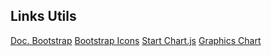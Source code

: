 ## Links Utils

[Doc. Bootstrap](https://getbootstrap.com/docs/4.0/components/card/)
[Bootstrap Icons](https://icons.getbootstrap.com/)
[Start Chart.js](https://www.chartjs.org/docs/latest/getting-started/)
[Graphics Chart](https://mdbootstrap.com/docs/b4/jquery/javascript/charts/)

